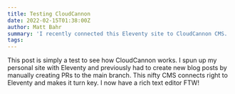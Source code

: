 ```yaml
---
title: Testing CloudCannon
date: 2022-02-15T01:38:00Z
author: Matt Bahr
summary: 'I recently connected this Eleventy site to CloudCannon CMS.  '
tags:
---
```


This post is simply a test to see how CloudCannon works. I spun up my personal site with Eleventy and previously had to create new blog posts by manually creating PRs to the main branch. This nifty CMS connects right to Eleventy and makes it turn key. I now have a rich text editor FTW\!&nbsp;

&nbsp;

&nbsp;
